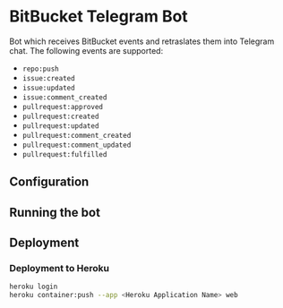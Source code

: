 # BitBucket Telegram Bot

Bot which receives BitBucket events and retraslates them into Telegram chat. The following events are supported:

* `repo:push` 
* `issue:created`
* `issue:updated`
* `issue:comment_created`
* `pullrequest:approved`
* `pullrequest:created`
* `pullrequest:updated`
* `pullrequest:comment_created`
* `pullrequest:comment_updated`
* `pullrequest:fulfilled`

## Configuration


## Running the bot



## Deployment

### Deployment to Heroku

```bash
heroku login
heroku container:push --app <Heroku Application Name> web
```
